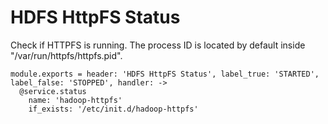 
# HDFS HttpFS Status

Check if HTTPFS is running. The process ID is located by default
inside "/var/run/httpfs/httpfs.pid".

    module.exports = header: 'HDFS HttpFS Status', label_true: 'STARTED', label_false: 'STOPPED', handler: ->
      @service.status
        name: 'hadoop-httpfs'
        if_exists: '/etc/init.d/hadoop-httpfs'
